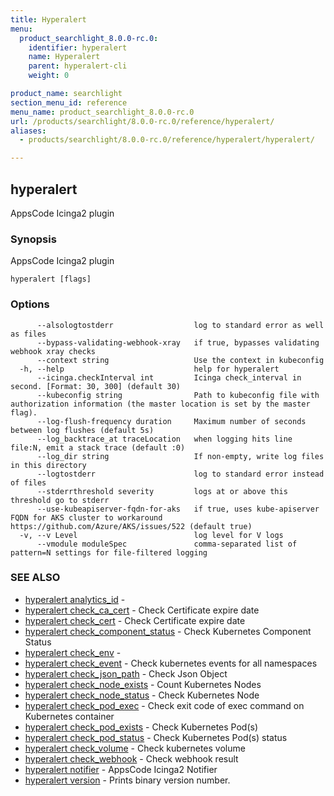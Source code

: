```yaml
---
title: Hyperalert
menu:
  product_searchlight_8.0.0-rc.0:
    identifier: hyperalert
    name: Hyperalert
    parent: hyperalert-cli
    weight: 0

product_name: searchlight
section_menu_id: reference
menu_name: product_searchlight_8.0.0-rc.0
url: /products/searchlight/8.0.0-rc.0/reference/hyperalert/
aliases:
  - products/searchlight/8.0.0-rc.0/reference/hyperalert/hyperalert/

---
```

## hyperalert

AppsCode Icinga2 plugin

### Synopsis

AppsCode Icinga2 plugin

```
hyperalert [flags]
```

### Options

```
      --alsologtostderr                  log to standard error as well as files
      --bypass-validating-webhook-xray   if true, bypasses validating webhook xray checks
      --context string                   Use the context in kubeconfig
  -h, --help                             help for hyperalert
      --icinga.checkInterval int         Icinga check_interval in second. [Format: 30, 300] (default 30)
      --kubeconfig string                Path to kubeconfig file with authorization information (the master location is set by the master flag).
      --log-flush-frequency duration     Maximum number of seconds between log flushes (default 5s)
      --log_backtrace_at traceLocation   when logging hits line file:N, emit a stack trace (default :0)
      --log_dir string                   If non-empty, write log files in this directory
      --logtostderr                      log to standard error instead of files
      --stderrthreshold severity         logs at or above this threshold go to stderr
      --use-kubeapiserver-fqdn-for-aks   if true, uses kube-apiserver FQDN for AKS cluster to workaround https://github.com/Azure/AKS/issues/522 (default true)
  -v, --v Level                          log level for V logs
      --vmodule moduleSpec               comma-separated list of pattern=N settings for file-filtered logging
```

### SEE ALSO

* [hyperalert analytics_id](/products/searchlight/8.0.0-rc.0/reference/hyperalert/hyperalert_analytics_id)	 - 
* [hyperalert check_ca_cert](/products/searchlight/8.0.0-rc.0/reference/hyperalert/hyperalert_check_ca_cert)	 - Check Certificate expire date
* [hyperalert check_cert](/products/searchlight/8.0.0-rc.0/reference/hyperalert/hyperalert_check_cert)	 - Check Certificate expire date
* [hyperalert check_component_status](/products/searchlight/8.0.0-rc.0/reference/hyperalert/hyperalert_check_component_status)	 - Check Kubernetes Component Status
* [hyperalert check_env](/products/searchlight/8.0.0-rc.0/reference/hyperalert/hyperalert_check_env)	 - 
* [hyperalert check_event](/products/searchlight/8.0.0-rc.0/reference/hyperalert/hyperalert_check_event)	 - Check kubernetes events for all namespaces
* [hyperalert check_json_path](/products/searchlight/8.0.0-rc.0/reference/hyperalert/hyperalert_check_json_path)	 - Check Json Object
* [hyperalert check_node_exists](/products/searchlight/8.0.0-rc.0/reference/hyperalert/hyperalert_check_node_exists)	 - Count Kubernetes Nodes
* [hyperalert check_node_status](/products/searchlight/8.0.0-rc.0/reference/hyperalert/hyperalert_check_node_status)	 - Check Kubernetes Node
* [hyperalert check_pod_exec](/products/searchlight/8.0.0-rc.0/reference/hyperalert/hyperalert_check_pod_exec)	 - Check exit code of exec command on Kubernetes container
* [hyperalert check_pod_exists](/products/searchlight/8.0.0-rc.0/reference/hyperalert/hyperalert_check_pod_exists)	 - Check Kubernetes Pod(s)
* [hyperalert check_pod_status](/products/searchlight/8.0.0-rc.0/reference/hyperalert/hyperalert_check_pod_status)	 - Check Kubernetes Pod(s) status
* [hyperalert check_volume](/products/searchlight/8.0.0-rc.0/reference/hyperalert/hyperalert_check_volume)	 - Check kubernetes volume
* [hyperalert check_webhook](/products/searchlight/8.0.0-rc.0/reference/hyperalert/hyperalert_check_webhook)	 - Check webhook result
* [hyperalert notifier](/products/searchlight/8.0.0-rc.0/reference/hyperalert/hyperalert_notifier)	 - AppsCode Icinga2 Notifier
* [hyperalert version](/products/searchlight/8.0.0-rc.0/reference/hyperalert/hyperalert_version)	 - Prints binary version number.


